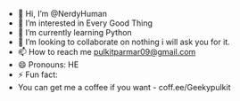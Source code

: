 - 👋 Hi, I’m @NerdyHuman
- 👀 I’m interested in Every Good Thing
- 🌱 I’m currently learning Python 
- 💞️ I’m looking to collaborate on nothing i will ask you for it.
- 📫 How to reach me pulkitparmar09@gmail.com
- 😄 Pronouns: HE
- ⚡ Fun fact: 
-  You can get me a coffee if you want - coff.ee/Geekypulkit
<!---
NerdyHuman/NerdyHuman is a ✨ special ✨ repository because its `README.md` (this file) appears on your GitHub profile.
You can click the Preview link to take a look at your changes.
--->
